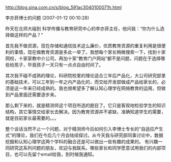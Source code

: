 http://blog.sina.com.cn/s/blog_591ac3040100071h.html

李亦菲博士的问题 (2007-01-12 00:10:28)

昨天在北师大碰到 科学传播与教育研究中心的李亦菲主任，他问我：“你为什么选择做这样的产品？”
 
首先我不做资源，现在存储和通信技术这么廉价，优质教育资源的重复利用是很便利的事情，现在做教育资源是多此一举了。我想每个家长稍微搜索一下，找到十家网校，十家家教中介公司，再加十家“教育门户网站”都不是问题，问题在于选择哪些给孩子，毕竟孩子一天只有一点点自由时间了。
 
其次我不碰不成熟的理论，科研院校里的理论适合三年后产品化，大公司研究部里的基础技术，可以三年到一年之内产品化的，而交给开发部做成产品给家长的，必须是这一年来已经成熟的。我也很希望多了解认知心理学在网络教育的运用，但做到产品里面还需要逐步来。
 
那么剩下来的，就是精测师这个项目所选的题目了。它只是客观地检验学生的知识结构，其它事情交给家长去解决。因为教育资源并不紧缺，准确知道学生的需要，就是目前家长最需要的。。。
 
 
整个谈话当然不止一个问题，对于精测师今后如何引入李博士专长的“自适应产生式”的理论，我们在今后几个月会陆续探讨。从今天我与研究部同事讨论中，数据挖掘和认知心理学这两个学科的融合还是可以做出一些有趣的成果的。
有兴趣一同研究这系列问题的朋友，欢迎与我联系。哪些家长和同学愿意试用我们的内部项目，也可以先留个email给我，到时候我通知。
